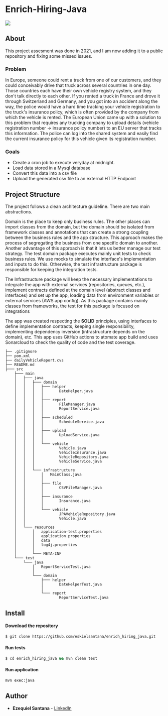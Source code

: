 # Enrich-Hiring-Java

<a href="https://opensource.org/licenses/MIT"><img src="https://img.shields.io/badge/License-MIT-blue.svg"></a>

## About

This project assesment was done in 2021, and I am now adding it to a public repository and fixing some missed issues.

### Problem

In Europe, someone could rent a truck from one of our customers, and they could conceivably drive that
truck across several countries in one day. Those countries each have their own vehicle registry system,
and they don't talk directly to each other. If you rented a truck in France and drove it through
Switzerland and Germany, and you got into an accident along the way, the police would have a hard
time tracking your vehicle registration to the truck's insurance policy, which is often provided by the
company from which the vehicle is rented.
The European Union came up with a solution to this problem that requires any trucking company to
upload details (vehicle registration number -> insurance policy number) to an EU server that tracks this
information. The police can log into the shared system and easily find the current insurance policy for
this vehicle given its registration number.

### Goals

* Create a cron job to execute veryday at midnight.
* Load data stored in a Mysql database
* Convert this data into a csv file
* Upload the generated csv file to an external HTTP Endpoint

## Project Structure

The project follows a clean architecture guideline. There are two main abstractions.

Domain is the place to keep only business rules. The other places can import classes from the domain, but the domain should be isolated from framework classes and annotations that can create a strong coupling between the business rules and the app structure. This approach makes the process of segregating the business from one specific domain to another. Another advantage of this approach is that it lets us better manage our test strategy. The test domain package executes mainly unit tests to check business rules. We use mocks to simulate the interface's implementation and inputs to do this. Otherwise, the test infrastructure package is responsible for keeping the integration tests.

The Infrastructure package will keep the necessary implementations to integrate the app with external services (repositories, queues, etc.), implement contracts defined at the domain level (abstract classes and interfaces) and set up the app, loading data from environment variables or external services (AWS app config). As this package contains mainly classes from frameworks, the test for this package is focused on integrations

The app was created respecting the **SOLID** principles, using interfaces to define implementation contracts, keeping single responsibility, implementing dependency inversion (infrastructure depends on the domain), etc. This app uses GitHub actions to atomate app build and uses Sonarcloud to check the quality of code and the test coverage.

```
├── .gitignore
├── pom.xml
├── dailyVehicleReport.cvs
├── README.md
├─── src
    ├─── main
    │   ├─── java
    │   │   ├─── domain
    │   │   │   ├─── helper
    │   │   │   │       DateHelper.java
    │   │   │   │
    │   │   │   ├─── report
    │   │   │   │       FileManager.java
    │   │   │   │       ReportService.java
    │   │   │   │
    │   │   │   ├─── scheduled
    │   │   │   │       ScheduleService.java
    │   │   │   │
    │   │   │   ├─── upload
    │   │   │   │       UploadService.java
    │   │   │   │
    │   │   │   └─── vehicle
    │   │   │           Vehicle.java
    │   │   │           VehicleInsurance.java
    │   │   │           VehicleRepository.java
    │   │   │           VehicleService.java
    │   │   │
    │   │   └─── infrastructure
    │   │       │   MainClass.java
    │   │       │
    │   │       ├─── file
    │   │       │       CSVFileManager.java
    │   │       │
    │   │       ├─── insurance
    │   │       │       Insurance.java
    │   │       │
    │   │       └─── vehicle
    │   │               JPAVehicleRepository.java
    │   │               Vehicle.java
    │   │
    │   └─── resources
    │       │   application-test.properties
    │       │   application.properties
    │       │   data
    │       │   log4j.properties
    │       │
    │       └─── META-INF
    └─── test
        └─── java
            │   ReportServiceTest.java
            │
            └─── domain
                ├─── helper
                │       DateHelperTest.java
                │
                └─── report
                        ReportServiceTest.java
```

## Install
#### Download the repository
```sh
$ git clone https://github.com/eskielsantana/enrich_hiring_java.git
```

#### Run tests
```sh
$ cd enrich_hiring_java && mvn clean test
```

#### Run application
```sh
mvn exec:java
```
## Author

* **Ezequiel Santana** - [LinkedIn](https://www.linkedin.com/in/ezequiel-santana/)